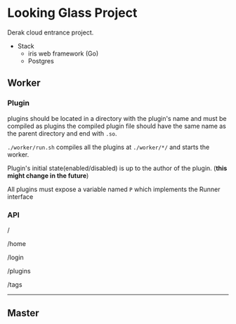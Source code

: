 # Looking Glass Project

Derak cloud entrance project.

- Stack
  - iris web framework (Go)
  - Postgres

## Worker

### Plugin

plugins should be located in a directory with the plugin's name and must be compiled as plugins the compiled plugin file should have the same name as the parent directory and end with `.so`.

`./worker/run.sh` compiles all the plugins at `./worker/*/` and starts the worker.

Plugin's initial state(enabled/disabled) is up to the author of the plugin. (**this might change in the future**)

All plugins must expose a variable named `P` which implements the Runner interface

### API

/

/home

/login

/plugins

/tags

---

## Master

